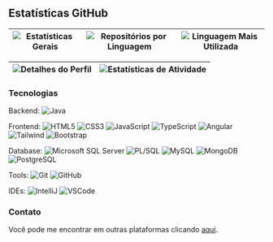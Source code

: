 ## Estatísticas GitHub

| ![Estatísticas Gerais](http://github-profile-summary-cards.vercel.app/api/cards/stats?username=natansalvadorligabo&theme=github_dark) | ![Repositórios por Linguagem](http://github-profile-summary-cards.vercel.app/api/cards/repos-per-language?username=natansalvadorligabo&theme=github_dark) | ![Linguagem Mais Utilizada](http://github-profile-summary-cards.vercel.app/api/cards/most-commit-language?username=natansalvadorligabo&theme=github_dark) |
| --- | --- | --- |

| ![Detalhes do Perfil](http://github-profile-summary-cards.vercel.app/api/cards/profile-details?username=natansalvadorligabo&theme=github_dark) | ![Estatísticas de Atividade](https://github-readme-streak-stats.herokuapp.com?user=natansalvadorligabo&theme=github-dark&hide_border=true) |
| --- | --- |


### Tecnologias
Backend: 
![Java](https://img.shields.io/badge/-Java-eb2324?style=flat-square&logo=java)

Frontend:
![HTML5](https://img.shields.io/badge/-HTML5-E34F26?style=flat-square&logo=html5&logoColor=white)
![CSS3](https://img.shields.io/badge/-CSS3-1572B6?style=flat-square&logo=css3)
![JavaScript](https://img.shields.io/badge/-JavaScript-black?style=flat-square&logo=javascript)
![TypeScript](https://img.shields.io/badge/-TypeScript-007ACC?style=flat-square&logo=typescript&logoColor=white)
![Angular](https://img.shields.io/badge/-Angular-DD0031?style=flat-square&logo=angular)
![Tailwind](https://img.shields.io/badge/-Tailwind-04bcdc?style=flat-square&logo=tailwindcss&logoColor=white)
![Bootstrap](https://img.shields.io/badge/-Bootstrap-563D7C?style=flat-square&logo=bootstrap&logoColor=white)

Database:
![Microsoft SQL Server](https://img.shields.io/badge/-SQL%20Server-CC2927?style=flat-square&logo=microsoft-sql-server&logoColor=white)
![PL/SQL](https://img.shields.io/badge/-PL/SQL-cb4434?style=flat-square&logo=plsql&logoColor=white)
![MySQL](https://img.shields.io/badge/-MySQL-4479A1?style=flat-square&logo=mysql&logoColor=white)
![MongoDB](https://img.shields.io/badge/-MongoDB-black?style=flat-square&logo=mongodb)
![PostgreSQL](https://img.shields.io/badge/-PostgreSQL-346494?style=flat-square&logo=postgresql&logoColor=white)

Tools:
![Git](https://img.shields.io/badge/-Git-black?style=flat-square&logo=git)
![GitHub](https://img.shields.io/badge/-GitHub-181717?style=flat-square&logo=github)

IDEs:
![IntelliJ](https://img.shields.io/badge/-IntelliJ%20IDEA-black?style=flat-square&logo=intellij-idea&logoColor=white)
![VSCode](https://img.shields.io/badge/-VSCode-007ACC?style=flat-square&logo=visual-studio-code&logoColor=white)

### Contato

Você pode me encontrar em outras plataformas clicando [aqui](https://natansalvadorligabo.github.io/portfolio/src/pages/lobby.html).
